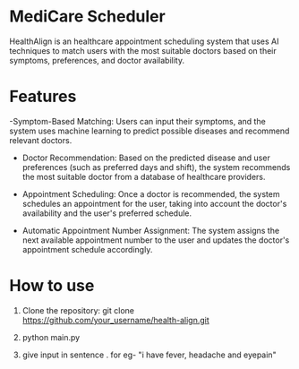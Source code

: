 # MediCare Scheduler 

HealthAlign is an healthcare appointment scheduling system that uses AI techniques to match users with the most suitable doctors based on their symptoms, preferences, and doctor availability.

# Features

-Symptom-Based Matching: Users can input their symptoms, and the system uses machine learning to predict possible diseases and recommend relevant doctors.
  
- Doctor Recommendation: Based on the predicted disease and user preferences (such as preferred days and shift), the system recommends the most suitable doctor from a database of healthcare providers.

- Appointment Scheduling: Once a doctor is recommended, the system schedules an appointment for the user, taking into account the doctor's availability and the user's preferred schedule.

- Automatic Appointment Number Assignment: The system assigns the next available appointment number to the user and updates the doctor's appointment schedule accordingly.

# How to use

1. Clone the repository:
git clone https://github.com/your_username/health-align.git

2. python main.py

3. give input in sentence . for eg- "i have fever, headache and eyepain"
